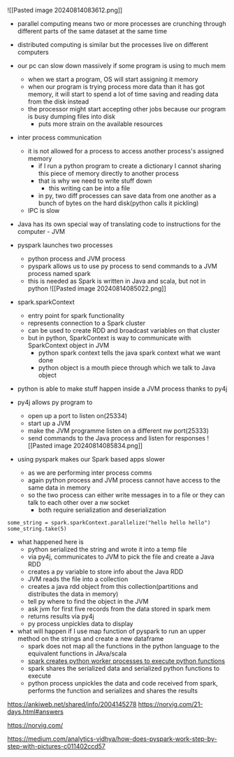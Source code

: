![[Pasted image 20240814083612.png]]

- parallel computing means two or more processes are crunching through different parts of the same dataset at the same time
- distributed computing is similar but the processes live on different computers
- our pc can slow down massively if some program is using to much mem
	- when we start a program, OS will start assigning it memory
	- when our program is trying process more data than it has got memory, it will start to spend a lot of time saving and reading data from the disk instead
	- the processor might start accepting other jobs because our program is busy dumping files into disk
		- puts more strain on the available resources
- inter process communication
	- it is not allowed for a process to access another process's assigned memory
		- if I run a python program to create a dictionary I cannot sharing this piece of memory directly to another process
		- that is why we need to write stuff down
			- this writing can be into a file
		- in py, two diff processes can save data from one another as a bunch of bytes on the hard disk(python calls it pickling)
	- IPC is slow
- Java has its own special way of translating code to instructions for the computer - JVM
- pyspark launches two processes
	- python process and JVM process
	- pyspark allows us to use py process to send commands to a JVM process named spark
	- this is needed as Spark is written in Java and scala, but not in python
![[Pasted image 20240814085022.png]]


- spark.sparkContext
	- entry point for spark functionality
	- represents connection to a Spark cluster
	- can be used to create RDD and broadcast variables on that cluster
	- but in python, SparkContext is way to communicate with SparkContext object in JVM
		- python spark context tells the java spark context what we want done
		- python object is a mouth piece through which we talk to Java object
- python is able to make stuff happen inside a JVM process thanks to py4j
- py4j allows py program to
	- open up a port to listen on(25334)
	- start up a JVM
	- make the JVM programme listen on a different nw port(25333)
	- send commands to the Java process and listen for responses
![[Pasted image 20240814085834.png]]

- using pyspark makes our Spark based apps slower
	- as we are performing inter process comms
	- again python process and JVM process cannot have access to the same data in memory
	- so the two process can either write messages in to a file or they can talk to each other over a nw socket
		- both require serialization and deserialization

```
some_string = spark.sparkContext.parallelize("hello hello hello")
some_string.take(5)
```

- what happened here is 
	- python serialized the string and wrote it into a temp file
	- via py4j, communicates to JVM to pick the file and create a Java RDD
	- creates a py variable to store info about the Java RDD
	- JVM reads the file into a collection
	- creates a java rdd object from this collection(partitions and distributes the data in memory)
	- tell py where to find the object in the JVM
	- ask jvm for first five records from the data stored in spark mem
	- returns results via py4j
	- py process unpickles data to display
- what will happen if I use map function of pyspark to run an upper method on the strings and create a new dataframe
	- spark does not map all the functions in the python language to the equivalent functions in JAva/scala
	- [spark creates python worker processes to execute python functions](https://github.com/apache/spark/blob/7dff3b125de23a4d6ce834217ee08973b259414c/core/src/main/scala/org/apache/spark/SparkEnv.scala#L75)
	- spark shares the serialized data and serialized python functions to execute
	- python process unpickles the data and code received from spark, performs the function and serializes and shares the results

https://ankiweb.net/shared/info/2004145278
https://norvig.com/21-days.html#answers

https://norvig.com/



https://medium.com/analytics-vidhya/how-does-pyspark-work-step-by-step-with-pictures-c011402ccd57